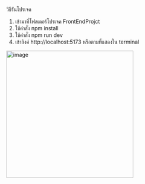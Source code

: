 วิธีรันโปรเจค
1. เข้ามาที่โฟลเดอร์โปรเจค FrontEndProjct 
2. ใช้คำสั่ง npm install
3. ใช้คำสั่ง npm run dev
4. เข้าลิงค์ http://localhost:5173
หรือตามที่แสดงใน terminal

 <img width="336" alt="image" src="https://github.com/iovegame5/FrontEndProject/assets/88426036/e090815f-26a1-44b2-8ec2-74b4ea7e1534">


